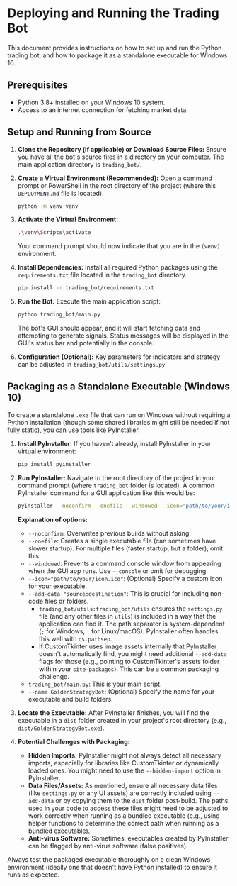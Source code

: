 # Deploying and Running the Trading Bot

This document provides instructions on how to set up and run the Python trading bot, and how to package it as a standalone executable for Windows 10.

## Prerequisites

*   Python 3.8+ installed on your Windows 10 system.
*   Access to an internet connection for fetching market data.

## Setup and Running from Source

1.  **Clone the Repository (if applicable) or Download Source Files:**
    Ensure you have all the bot's source files in a directory on your computer. The main application directory is `trading_bot/`.

2.  **Create a Virtual Environment (Recommended):**
    Open a command prompt or PowerShell in the root directory of the project (where this `DEPLOYMENT.md` file is located).
    ```bash
    python -m venv venv
    ```

3.  **Activate the Virtual Environment:**
    ```bash
    .\venv\Scripts\activate
    ```
    Your command prompt should now indicate that you are in the `(venv)` environment.

4.  **Install Dependencies:**
    Install all required Python packages using the `requirements.txt` file located in the `trading_bot` directory.
    ```bash
    pip install -r trading_bot/requirements.txt
    ```

5.  **Run the Bot:**
    Execute the main application script:
    ```bash
    python trading_bot/main.py
    ```
    The bot's GUI should appear, and it will start fetching data and attempting to generate signals. Status messages will be displayed in the GUI's status bar and potentially in the console.

6.  **Configuration (Optional):**
    Key parameters for indicators and strategy can be adjusted in `trading_bot/utils/settings.py`.

## Packaging as a Standalone Executable (Windows 10)

To create a standalone `.exe` file that can run on Windows without requiring a Python installation (though some shared libraries might still be needed if not fully static), you can use tools like PyInstaller.

1.  **Install PyInstaller:**
    If you haven't already, install PyInstaller in your virtual environment:
    ```bash
    pip install pyinstaller
    ```

2.  **Run PyInstaller:**
    Navigate to the root directory of the project in your command prompt (where `trading_bot` folder is located).
    A common PyInstaller command for a GUI application like this would be:

    ```bash
    pyinstaller --noconfirm --onefile --windowed --icon="path/to/your/icon.ico" --add-data "trading_bot/utils:trading_bot/utils" trading_bot/main.py --name GoldenStrategyBot
    ```

    **Explanation of options:**
    *   `--noconfirm`: Overwrites previous builds without asking.
    *   `--onefile`: Creates a single executable file (can sometimes have slower startup). For multiple files (faster startup, but a folder), omit this.
    *   `--windowed`: Prevents a command console window from appearing when the GUI app runs. Use `--console` or omit for debugging.
    *   `--icon="path/to/your/icon.ico"`: (Optional) Specify a custom icon for your executable.
    *   `--add-data "source:destination"`: This is crucial for including non-code files or folders.
        *   `trading_bot/utils:trading_bot/utils` ensures the `settings.py` file (and any other files in `utils`) is included in a way that the application can find it. The path separator is system-dependent (`;` for Windows, `:` for Linux/macOS). PyInstaller often handles this well with `os.pathsep`.
        *   If CustomTkinter uses image assets internally that PyInstaller doesn't automatically find, you might need additional `--add-data` flags for those (e.g., pointing to CustomTkinter's assets folder within your `site-packages`). This can be a common packaging challenge.
    *   `trading_bot/main.py`: This is your main script.
    *   `--name GoldenStrategyBot`: (Optional) Specify the name for your executable and build folders.

3.  **Locate the Executable:**
    After PyInstaller finishes, you will find the executable in a `dist` folder created in your project's root directory (e.g., `dist/GoldenStrategyBot.exe`).

4.  **Potential Challenges with Packaging:**
    *   **Hidden Imports:** PyInstaller might not always detect all necessary imports, especially for libraries like CustomTkinter or dynamically loaded ones. You might need to use the `--hidden-import` option in PyInstaller.
    *   **Data Files/Assets:** As mentioned, ensure all necessary data files (like `settings.py` or any UI assets) are correctly included using `--add-data` or by copying them to the `dist` folder post-build. The paths used in your code to access these files might need to be adjusted to work correctly when running as a bundled executable (e.g., using helper functions to determine the correct path when running as a bundled executable).
    *   **Anti-virus Software:** Sometimes, executables created by PyInstaller can be flagged by anti-virus software (false positives).

Always test the packaged executable thoroughly on a clean Windows environment (ideally one that doesn't have Python installed) to ensure it runs as expected.
